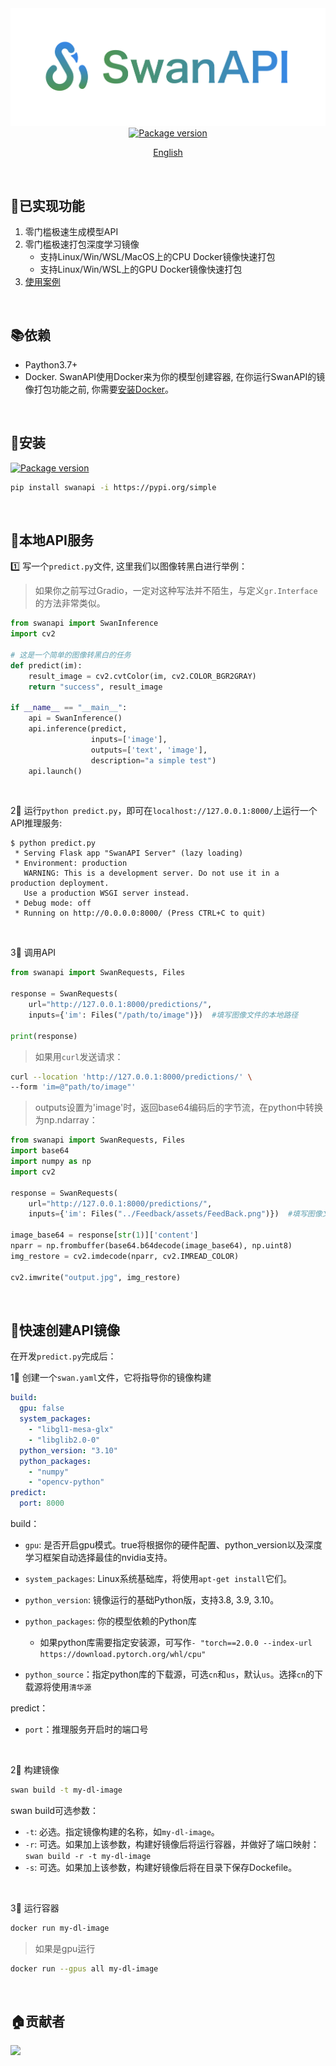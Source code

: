 <div align="center">
<img src="assets/logo.png" width="600">
</div>
<div align="center">
  <a href="https://pypi.org/project/swanapi" target="_blank">
    <img src="https://img.shields.io/pypi/v/swanapi?color=%2334D058&label=pypi%20package" alt="Package version"></a>
</div>
 <p align="center"><a href="README_EN.md">English</a></p>

 <br>

## 🥳已实现功能

1. 零门槛极速生成模型API
2. 零门槛极速打包深度学习镜像
   - 支持Linux/Win/WSL/MacOS上的CPU Docker镜像快速打包
   - 支持Linux/Win/WSL上的GPU Docker镜像快速打包
3. [使用案例](https://github.com/SwanHubX/SwanAPI_Examples)

<br>

## 📚依赖

- Paython3.7+
- Docker. SwanAPI使用Docker来为你的模型创建容器, 在你运行SwanAPI的镜像打包功能之前, 你需要[安装Docker](https://docs.docker.com/get-docker/)。

<br>

## 🔧安装

<a href="https://pypi.org/project/swanapi" target="_blank">
    <img src="https://img.shields.io/pypi/v/swanapi?color=%2334D058&label=pypi%20package" alt="Package version"></a>

```bash
pip install swanapi -i https://pypi.org/simple
```

<br>

## 🚀本地API服务

1️⃣ 写一个`predict.py`文件, 这里我们以图像转黑白进行举例：

> 如果你之前写过Gradio，一定对这种写法并不陌生，与定义`gr.Interface`的方法非常类似。

```python
from swanapi import SwanInference
import cv2

# 这是一个简单的图像转黑白的任务
def predict(im):
    result_image = cv2.cvtColor(im, cv2.COLOR_BGR2GRAY)
    return "success", result_image

if __name__ == "__main__":
    api = SwanInference()
    api.inference(predict,
                  inputs=['image'],
                  outputs=['text', 'image'],
                  description="a simple test")
    api.launch()
```
<br>

2⃣️ 运行`python predict.py`，即可在`localhost://127.0.0.1:8000/`上运行一个API推理服务:

```console
$ python predict.py
 * Serving Flask app "SwanAPI Server" (lazy loading)
 * Environment: production
   WARNING: This is a development server. Do not use it in a production deployment.
   Use a production WSGI server instead.
 * Debug mode: off
 * Running on http://0.0.0.0:8000/ (Press CTRL+C to quit)
```
<br>

3⃣️ 调用API

```python
from swanapi import SwanRequests, Files

response = SwanRequests(
    url="http://127.0.0.1:8000/predictions/",
    inputs={'im': Files("/path/to/image")})  #填写图像文件的本地路径

print(response) 
```

> 如果用`curl`发送请求：

```bash
curl --location 'http://127.0.0.1:8000/predictions/' \
--form 'im=@"path/to/image"'
```

> outputs设置为'image'时，返回base64编码后的字节流，在python中转换为np.ndarray：

```python
from swanapi import SwanRequests, Files
import base64
import numpy as np
import cv2

response = SwanRequests(
    url="http://127.0.0.1:8000/predictions/",
    inputs={'im': Files("../Feedback/assets/FeedBack.png")})  #填写图像文件的本地路径

image_base64 = response[str(1)]['content']
nparr = np.frombuffer(base64.b64decode(image_base64), np.uint8)
img_restore = cv2.imdecode(nparr, cv2.IMREAD_COLOR)

cv2.imwrite("output.jpg", img_restore)
```
<br>



## 🚀快速创建API镜像

在开发`predict.py`完成后：

1⃣️ 创建一个`swan.yaml`文件，它将指导你的镜像构建

```yaml
build:
  gpu: false
  system_packages:
    - "libgl1-mesa-glx"
    - "libglib2.0-0"
  python_version: "3.10"
  python_packages:
    - "numpy"
    - "opencv-python"
predict:
  port: 8000
```

build：

- `gpu`: 是否开启gpu模式。true将根据你的硬件配置、python_version以及深度学习框架自动选择最佳的nvidia支持。

- `system_packages`: Linux系统基础库，将使用`apt-get install`它们。

- `python_version`: 镜像运行的基础Python版，支持3.8, 3.9, 3.10。

- `python_packages`: 你的模型依赖的Python库
  - 如果python库需要指定安装源，可写作`- "torch==2.0.0 --index-url https://download.pytorch.org/whl/cpu"`
  
- `python_source`：指定python库的下载源，可选`cn`和`us`，默认`us`。选择`cn`的下载源将使用`清华源`

predict：

- `port`：推理服务开启时的端口号

<br>

2⃣️ 构建镜像

```bash
swan build -t my-dl-image
```

swan build可选参数：

- `-t`: 必选。指定镜像构建的名称，如`my-dl-image`。
- `-r`: 可选。如果加上该参数，构建好镜像后将运行容器，并做好了端口映射：`swan build -r -t my-dl-image`
- `-s`: 可选。如果加上该参数，构建好镜像后将在目录下保存Dockefile。

<br>

3⃣️ 运行容器

```bash
docker run my-dl-image
```

> 如果是gpu运行

```bash
docker run --gpus all my-dl-image
```

<br>

## 🏠贡献者

<a href="https://github.com/BlackSwanXDU/SwanAPI/graphs/contributors">
  <img src="https://contrib.rocks/image?repo=SwanHubX/SwanAPI" /></a>


